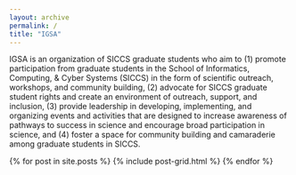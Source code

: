 ```yaml
---
layout: archive
permalink: /
title: "IGSA"
---
```




<p> IGSA is an organization of SICCS graduate students who aim to (1) promote participation from graduate students in the School of Informatics, Computing, & Cyber Systems (SICCS) in the form of scientific outreach, workshops, and community building, (2) advocate for SICCS graduate student rights and create an environment of outreach, support, and inclusion, (3) provide leadership in developing, implementing, and organizing events and activities that are designed to increase awareness of pathways to success in science and encourage broad participation in science, and (4) foster a space for community building and camaraderie among graduate students in SICCS.</p>


<div class="tiles">
{% for post in site.posts %}
	{% include post-grid.html %}
{% endfor %}
</div><!-- /.tiles -->
